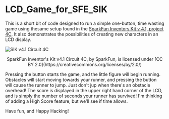 # LCD_Game_for_SFE_SIK

This is a short bit of code designed to run a simple one-button, time wasting game using thesame setup found in the [SparkFun Inventors Kit v 4.1, project 4C](https://learn.sparkfun.com/tutorials/sparkfun-inventors-kit-experiment-guide---v41/all#circuit-4c-diy-who-am-i-game). It also demonstrates the possibilities of creating new characters in an LCD display.

![SIK v4.1 Circuit 4C](https://user-images.githubusercontent.com/29868735/64041706-6d509b00-cb1d-11e9-8db4-a41f9d308f58.jpg)

<p align="center"> SparkFun Inventor's Kit v4.1 Circuit 4C, by SparkFun, is licensed under [CC BY 2.0](https://creativecommons.org/licenses/by/2.0/) </p>


Pressing the button starts the game, and the little figure will begin running. Obstacles will start moving towards your runner, and pressing the button will cause the runner to jump. Just don't jup when there's an obstacle overhead! The score is displayed in the upper right hand corner of the LCD, and is simply the number of seconds your runner has survived! I'm thinking of adding a High Score feature, but we'll see if time allows.

Have fun, and Happy Hacking!
 
